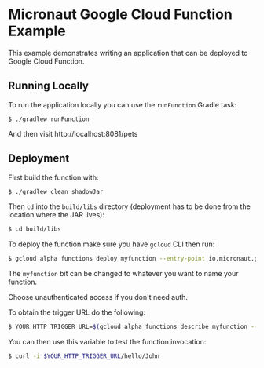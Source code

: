 # Micronaut Google Cloud Function Example

This example demonstrates writing an application that can be deployed to Google Cloud Function.

## Running Locally

To run the application locally you can use the `runFunction` Gradle task:

```
$ ./gradlew runFunction
```

And then visit http://localhost:8081/pets 

## Deployment

First build the function with:

```bash
$ ./gradlew clean shadowJar
```

Then `cd` into the `build/libs` directory (deployment has to be done from the location where the JAR lives):

```bash
$ cd build/libs
```

To deploy the function make sure you have `gcloud` CLI then run:

```bash
$ gcloud alpha functions deploy myfunction --entry-point io.micronaut.gcp.function.http.HttpFunction --runtime java11 --trigger-http
```

The `myfunction` bit can be changed to whatever you want to name your function.

Choose unauthenticated access if you don't need auth.

To obtain the trigger URL do the following:

```bash
$ YOUR_HTTP_TRIGGER_URL=$(gcloud alpha functions describe myfunction --format='value(httpsTrigger.url)') 
```

You can then use this variable to test the function invocation:

```bash
$ curl -i $YOUR_HTTP_TRIGGER_URL/hello/John
```